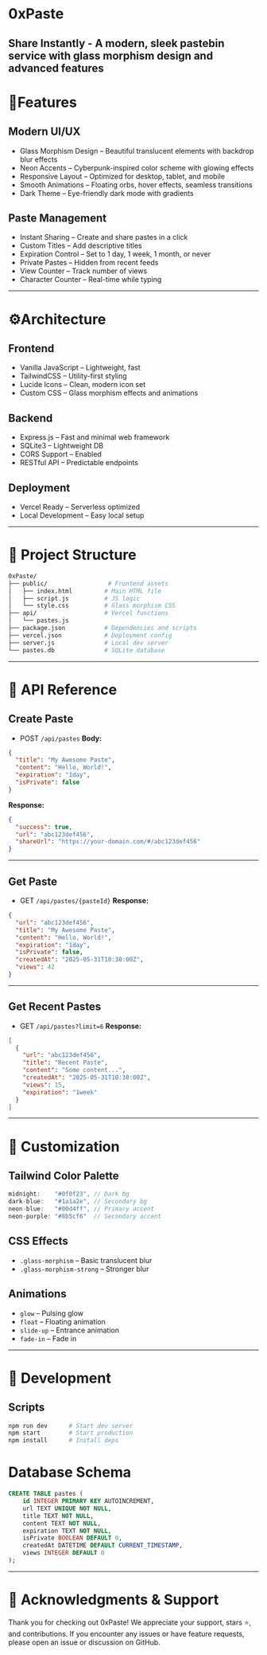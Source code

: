 # 0xPaste 
**Share Instantly** - A modern, sleek pastebin service with glass morphism design and advanced features
---

# 📝Features
## Modern UI/UX
- Glass Morphism Design – Beautiful translucent elements with backdrop blur effects
- Neon Accents – Cyberpunk-inspired color scheme with glowing effects
- Responsive Layout – Optimized for desktop, tablet, and mobile
- Smooth Animations – Floating orbs, hover effects, seamless transitions
- Dark Theme – Eye-friendly dark mode with gradients

## Paste Management
- Instant Sharing – Create and share pastes in a click
- Custom Titles – Add descriptive titles
- Expiration Control – Set to 1 day, 1 week, 1 month, or never
- Private Pastes – Hidden from recent feeds
- View Counter – Track number of views
- Character Counter – Real-time while typing
---
# ⚙️Architecture
## Frontend
- Vanilla JavaScript – Lightweight, fast
- TailwindCSS – Utility-first styling
- Lucide Icons – Clean, modern icon set
- Custom CSS – Glass morphism effects and animations

## Backend
- Express.js – Fast and minimal web framework
- SQLite3 – Lightweight DB
- CORS Support – Enabled
- RESTful API – Predictable endpoints

## Deployment
- Vercel Ready – Serverless optimized
- Local Development – Easy local setup
---
# 📁 Project Structure
```bash
0xPaste/
├── public/                 # Frontend assets
│   ├── index.html         # Main HTML file
│   ├── script.js          # JS logic
│   └── style.css          # Glass morphism CSS
├── api/                   # Vercel functions
│   └── pastes.js
├── package.json           # Dependencies and scripts
├── vercel.json            # Deployment config
├── server.js              # Local dev server
└── pastes.db              # SQLite database
```
---
# 📡 API Reference
## Create Paste
- POST `/api/pastes`
**Body:**
```json
{
  "title": "My Awesome Paste",
  "content": "Hello, World!",
  "expiration": "1day",
  "isPrivate": false
}
```
**Response:**
```json
{
  "success": true,
  "url": "abc123def456",
  "shareUrl": "https://your-domain.com/#/abc123def456"
}
```
--- 
## Get Paste
- GET `/api/pastes/{pasteId}`
**Response:**
```json
{
  "url": "abc123def456",
  "title": "My Awesome Paste",
  "content": "Hello, World!",
  "expiration": "1day",
  "isPrivate": false,
  "createdAt": "2025-05-31T10:30:00Z",
  "views": 42
}
```
---
## Get Recent Pastes
- GET `/api/pastes?limit=6`
**Response:**
```json
[
  {
    "url": "abc123def456",
    "title": "Recent Paste",
    "content": "Some content...",
    "createdAt": "2025-05-31T10:30:00Z",
    "views": 15,
    "expiration": "1week"
  }
]
```
--- 
# 🎨 Customization
## Tailwind Color Palette
```js
midnight:    "#0f0f23", // Dark bg
dark-blue:   "#1a1a2e", // Secondary bg
neon-blue:   "#00d4ff", // Primary accent
neon-purple: "#8b5cf6"  // Secondary accent
```
## CSS Effects
- `.glass-morphism` – Basic translucent blur
- `.glass-morphism-strong` – Stronger blur

## Animations
- `glow` – Pulsing glow
- `float` – Floating animation
- `slide-up` – Entrance animation
- `fade-in` – Fade in
---
# 🧪 Development
## Scripts
```bash
npm run dev      # Start dev server
npm start        # Start production
npm install      # Install deps
```
# Database Schema
```sql
CREATE TABLE pastes (
    id INTEGER PRIMARY KEY AUTOINCREMENT,
    url TEXT UNIQUE NOT NULL,
    title TEXT NOT NULL,
    content TEXT NOT NULL,
    expiration TEXT NOT NULL,
    isPrivate BOOLEAN DEFAULT 0,
    createdAt DATETIME DEFAULT CURRENT_TIMESTAMP,
    views INTEGER DEFAULT 0
);
```
---
# 🙏 Acknowledgments & Support
Thank you for checking out 0xPaste!
We appreciate your support, stars ⭐, and contributions.
If you encounter any issues or have feature requests, please open an issue or discussion on GitHub.
